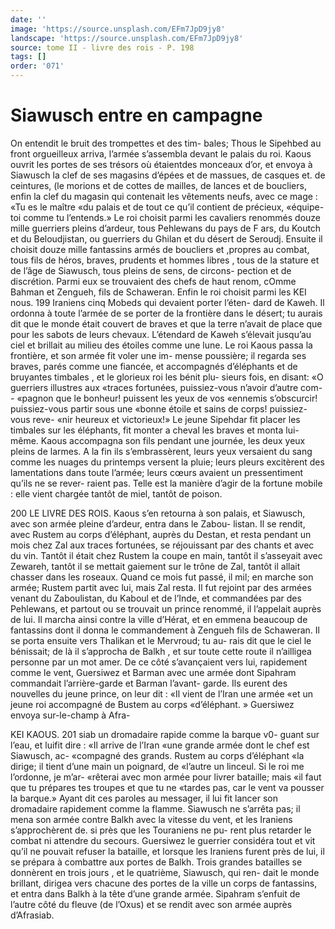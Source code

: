 ```yaml
---
date: ''
image: 'https://source.unsplash.com/EFm7JpD9jy8'
landscape: 'https://source.unsplash.com/EFm7JpD9jy8'
source: tome II - livre des rois - P. 198
tags: []
order: '071'
---
```


# Siawusch entre en campagne

On entendit le bruit des trompettes et des tim- bales; Thous le Sipehbed au front orgueilleux arriva, l’armée s’assembla devant le palais du roi. Kaous
ouvrit les portes de ses trésors où étaientdes monceaux
d’or, et envoya à Siawusch la clef de ses magasins d’épées et de massues, de casques et. de ceintures,
(le morions et de cottes de mailles, de lances et de boucliers, enfin la clef du magasin qui contenait les vêtements neufs, avec ce mage : «Tu es le maître
«du palais et de tout ce qu’il contient de précieux, «équipe-toi comme tu l’entends.»
Le roi choisit parmi les cavaliers renommés douze mille guerriers pleins d’ardeur, tous Pehlewans du pays de F ars, du Koutch et du Beloudjistan, ou
guerriers du Ghilan et du désert de Seroudj. Ensuite
il choisit douze mille fantassins armés de boucliers
et ,propres au combat, tous fils de héros, braves, prudents et hommes libres , tous de la stature et de l’âge de Siawusch, tous pleins de sens, de circons- pection et de discrétion. Parmi eux se trouvaient des chefs de haut renom, cOmme Bahman et Zengueh, fils de Schaweran. Enfin le roi choisit parmi les
KEI nous. 199 Iraniens cinq Mobeds qui devaient porter l’éten-
dard de Kaweh. Il ordonna à toute l’armée de se porter de la frontière dans le désert; tu aurais dit que le monde était couvert de braves et que la terre n’avait de place que pour les sabots de leurs chevaux. L’étendard de Kaweh s’élevait jusqu’au ciel et brillait
au milieu des étoiles comme une lune. Le roi Kaous passa la frontière, et son armée fit voler une im- mense poussière; il regarda ses braves, parés comme une fiancée, et accompagnés d’éléphants et de
bruyantes timbales , et le glorieux roi les bénit plu- sieurs fois, en disant: «O guerriers illustres aux «traces fortunées, puissiez-vous n’avoir d’autre com-- «pagnon que le bonheur! puissent les yeux de vos «ennemis s’obscurcir! puissiez-vous partir sous une «bonne étoile et sains de corps! puissiez-vous reve-
«nir heureux et victorieux!»
Le jeune Sipehdar fit placer les timbales sur les
éléphants, fit monter a cheval les braves et monta lui-même. Kaous accompagna son fils pendant une journée, les deux yeux pleins de larmes. A la fin ils s’embrassèrent, leurs yeux versaient du sang comme
les nuages du printemps versent la pluie; leurs pleurs excitèrent des lamentations dans toute l’armée; leurs
cœurs avaient un pressentiment qu’ils ne se rever- raient pas. Telle est la manière d’agir de la fortune mobile : elle vient chargée tantôt de miel, tantôt de poison.

200 LE LIVRE DES ROIS.
Kaous s’en retourna à son palais, et Siawusch,
avec son armée pleine d’ardeur, entra dans le Zabou-
listan. Il se rendit, avec Rustem au corps d’éléphant,
auprès du Destan, et resta pendant un mois chez Zal aux traces fortunées, se réjouissant par des chants
et avec du vin. Tantôt il était chez Rustem la coupe en main, tantôt il s’asseyait avec Zewareh, tantôt il se mettait gaiement sur le trône de Zal, tantôt il allait chasser dans les roseaux. Quand ce mois fut passé, il mil; en marche son armée; Rustem partit avec lui, mais Zal resta. Il fut rejoint par des armées venant du Zaboulistan, du Kaboul et de l’Inde, et commandées par des Pehlewans, et partout ou se trouvait un prince renommé, il l’appelait auprès
de lui. Il marcha ainsi contre la ville d’Hérat, et en emmena beaucoup de fantassins dont il donna le commandement à Zengueh fils de Schaweran. Il se porta ensuite vers Thalikan et le Mervroud; tu au- rais dit que le ciel le bénissait; de là il s’approcha de
Balkh , et sur toute cette route il n’ailligea personne
par un mot amer.
De ce côté s’avançaient vers lui, rapidement comme
le vent, Guersiwez et Barman avec une armée dont Sipahram commandait l’arrière-garde et Barman l’avant- garde. Ils eurent des nouvelles du jeune prince, on leur dit : «Il vient de l’Iran une armée
«et un jeune roi accompagné de Bustem au corps «d’éléphant. » Guersiwez envoya sur-le-champ à Afra-

KEI KAOUS. 201 siab un dromadaire rapide comme la barque v0-
guant sur l’eau, et luifit dire : «Il arrive de l’Iran «une grande armée dont le chef est Siawusch, ac- «compagné des grands. Rustem au corps d’éléphant
«la dirige; il tient d’une main un poignard, de «l’autre un linceul. Si le roi me l’ordonne, je m’ar-
«rêterai avec mon armée pour livrer bataille; mais
«il faut que tu prépares tes troupes et que tu ne «tardes pas, car le vent va pousser la barque.» Ayant dit ces paroles au messager, il lui fit lancer son dromadaire rapidement comme la flamme.
Siawusch ne s’arrêta pas; il mena son armée
contre Balkh avec la vitesse du vent, et les Iraniens s’approchèrent de. si près que les Touraniens ne pu-
rent plus retarder le combat ni attendre du secours. Guersiwez le guerrier considéra tout et vit qu’il ne
pouvait refuser la bataille, et lorsque les Iraniens furent près de lui, il se prépara à combattre aux portes de Balkh. Trois grandes batailles se donnèrent en trois jours , et le quatrième, Siawusch, qui ren- dait le monde brillant, dirigea vers chacune des portes de la ville un corps de fantassins, et entra dans Balkh à la tête d’une grande armée. Sipahram
s’enfuit de l’autre côté du fleuve (de l’Oxus) et se rendit avec son armée auprès d’Afrasiab.
